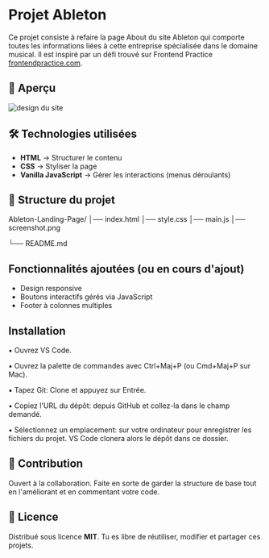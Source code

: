 
# Projet Ableton

Ce projet consiste à refaire la page About du site Ableton qui comporte  toutes les informations liées à cette entreprise spécialisée dans le domaine musical. Il est inspiré par un défi trouvé sur Frontend Practice [frontendpractice.com](https://www.frontendpractice.com/projects/ableton).


##  📸 Aperçu
![design du site](https://www.frontendpractice.com/fullsize/C1-Ableton.jpg)

##  🛠️ Technologies utilisées
- **HTML**  → Structurer le contenu
- **CSS**  → Styliser la page
- **Vanilla JavaScript**  → Gérer les interactions (menus déroulants)

## 📂 Structure du projet

Ableton-Landing-Page/
│── index.html
│── style.css
│── main.js
│── screenshot.png

└── README.md


## Fonctionnalités ajoutées (ou en cours d'ajout)

- Design responsive 
- Boutons interactifs gérés via JavaScript
- Footer à colonnes multiples 


## Installation

▪ Ouvrez VS Code.

▪ Ouvrez la palette de commandes avec Ctrl+Maj+P (ou Cmd+Maj+P sur Mac).

▪ Tapez Git: Clone et appuyez sur Entrée.

▪ Copiez l'URL du dépôt: depuis GitHub et collez-la dans le champ demandé.

▪ Sélectionnez un emplacement: sur votre ordinateur pour enregistrer les fichiers du projet. VS Code clonera alors le dépôt dans ce dossier. 
    
##  📖 Contribution

Ouvert à la collaboration. Faite en sorte de garder la structure de base tout en l'améliorant
et en commentant votre code.


## 📜 Licence

Distribué sous licence **MIT**.
Tu es libre de réutiliser, modifier et partager ces projets.
